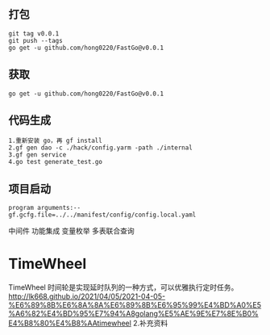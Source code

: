 ## 打包

```
git tag v0.0.1
git push --tags
go get -u github.com/hong0220/FastGo@v0.0.1
```

## 获取

```
go get -u github.com/hong0220/FastGo@v0.0.1
```

## 代码生成

```
1.重新安装 go，再 gf install
2.gf gen dao -c ./hack/config.yarm -path ./internal
3.gf gen service
4.go test generate_test.go
```

## 项目启动

```
program arguments:--gf.gcfg.file=../../manifest/config/config.local.yaml
```


中间件
功能集成
变量枚举
多表联合查询

# TimeWheel
TimeWheel 时间轮是实现延时队列的一种方式，可以优雅执行定时任务。
http://lk668.github.io/2021/04/05/2021-04-05-%E6%89%8B%E6%8A%8A%E6%89%8B%E6%95%99%E4%BD%A0%E5%A6%82%E4%BD%95%E7%94%A8golang%E5%AE%9E%E7%8E%B0%E4%B8%80%E4%B8%AAtimewheel
2.补充资料